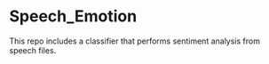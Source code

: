 # Speech_Emotion
This repo includes a classifier that performs sentiment analysis from speech files.
